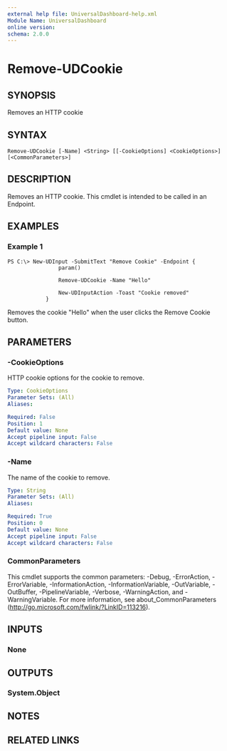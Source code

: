 ```yaml
---
external help file: UniversalDashboard-help.xml
Module Name: UniversalDashboard
online version: 
schema: 2.0.0
---
```


# Remove-UDCookie

## SYNOPSIS
Removes an HTTP cookie

## SYNTAX

```
Remove-UDCookie [-Name] <String> [[-CookieOptions] <CookieOptions>] [<CommonParameters>]
```

## DESCRIPTION
Removes an HTTP cookie. This cmdlet is intended to be called in an Endpoint.

## EXAMPLES

### Example 1
```
PS C:\> New-UDInput -SubmitText "Remove Cookie" -Endpoint {
                param() 

                Remove-UDCookie -Name "Hello"

                New-UDInputAction -Toast "Cookie removed"
            }
```

Removes the cookie "Hello" when the user clicks the Remove Cookie button. 

## PARAMETERS

### -CookieOptions
HTTP cookie options for the cookie to remove.

```yaml
Type: CookieOptions
Parameter Sets: (All)
Aliases: 

Required: False
Position: 1
Default value: None
Accept pipeline input: False
Accept wildcard characters: False
```

### -Name
The name of the cookie to remove.

```yaml
Type: String
Parameter Sets: (All)
Aliases: 

Required: True
Position: 0
Default value: None
Accept pipeline input: False
Accept wildcard characters: False
```

### CommonParameters
This cmdlet supports the common parameters: -Debug, -ErrorAction, -ErrorVariable, -InformationAction, -InformationVariable, -OutVariable, -OutBuffer, -PipelineVariable, -Verbose, -WarningAction, and -WarningVariable. For more information, see about_CommonParameters (http://go.microsoft.com/fwlink/?LinkID=113216).

## INPUTS

### None

## OUTPUTS

### System.Object

## NOTES

## RELATED LINKS

